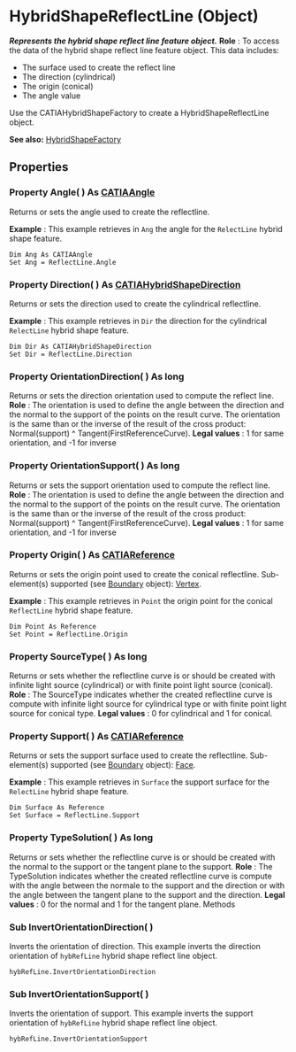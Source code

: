 # HybridShapeReflectLine (Object)

**_Represents the hybrid shape reflect line feature object._**
**Role** : To access the data of the hybrid shape reflect line feature object. This data includes:

  * The surface used to create the reflect line
  * The direction (cylindrical)
  * The origin (conical)
  * The angle value

Use the CATIAHybridShapeFactory to create a HybridShapeReflectLine object.

**See also:**      [HybridShapeFactory](../GSMInterfaces/interface_HybridShapeFactory_68680.md)

## Properties

### Property **Angle**( ) As [CATIAAngle](../KnowledgeInterfaces/interface_Angle_5497.md)

Returns or sets the angle used to create the reflectline.

**Example** :      This example retrieves in `Ang` the angle for the `RelectLine` hybrid shape feature.

```VBScript
Dim Ang As CATIAAngle
Set Ang = ReflectLine.Angle

```

### Property **Direction**( ) As [CATIAHybridShapeDirection](../GSMInterfaces/interface_HybridShapeDirection_84226.md)

Returns or sets the direction used to create the cylindrical reflectline.

**Example** :      This example retrieves in `Dir` the direction for the cylindrical `RelectLine` hybrid shape feature.

```VBScript
Dim Dir As CATIAHybridShapeDirection
Set Dir = ReflectLine.Direction

```

### Property **OrientationDirection**( ) As long

Returns or sets the direction orientation used to compute the reflect line.
**Role** : The orientation is used to define the angle between the direction and the normal to the support of the points on the result curve. The orientation is the same than or the inverse of the result of the cross product: Normal(support) ^ Tangent(FirstReferenceCurve).
**Legal values** : 1 for same orientation, and -1 for inverse  
### Property **OrientationSupport**( ) As long

Returns or sets the support orientation used to compute the reflect line.
**Role** : The orientation is used to define the angle between the direction and the normal to the support of the points on the result curve. The orientation is the same than or the inverse of the result of the cross product: Normal(support) ^ Tangent(FirstReferenceCurve).
**Legal values** : 1 for same orientation, and -1 for inverse  
### Property **Origin**( ) As [CATIAReference](../InfInterfaces/interface_Reference_17481.md)

Returns or sets the origin point used to create the conical reflectline.
Sub-element(s) supported (see [Boundary](../MecModInterfaces/interface_Boundary_14542.md) object): [Vertex](../MecModInterfaces/interface_Vertex_8466.md).

**Example** :      This example retrieves in `Point` the origin point for the conical `ReflectLine` hybrid shape feature.

```VBScript
Dim Point As Reference
Set Point = ReflectLine.Origin

```

### Property **SourceType**( ) As long

Returns or sets whether the reflectline curve is or should be created with infinite light source (cylindrical) or with finite point light source (conical).
**Role** : The SourceType indicates whether the created reflectline curve is compute with infinite light source for cylindrical type or with finite point light source for conical type.
**Legal values** : 0 for cylindrical and 1 for conical.  
### Property **Support**( ) As [CATIAReference](../InfInterfaces/interface_Reference_17481.md)

Returns or sets the support surface used to create the reflectline.
Sub-element(s) supported (see [Boundary](../MecModInterfaces/interface_Boundary_14542.md) object): [Face](../MecModInterfaces/interface_Face_3398.md).

**Example** :      This example retrieves in `Surface` the support surface for the `RelectLine` hybrid shape feature.

```VBScript
Dim Surface As Reference
Set Surface = ReflectLine.Support

```

### Property **TypeSolution**( ) As long

Returns or sets whether the reflectline curve is or should be created with the normal to the support or the tangent plane to the support.
**Role** : The TypeSolution indicates whether the created reflectline curve is compute with the angle between the normale to the support and the direction or with the angle between the tangent plane to the support and the direction.
**Legal values** : 0 for the normal and 1 for the tangent plane.  Methods

### Sub **InvertOrientationDirection**( )

Inverts the orientation of direction. This example inverts the direction orientation of `hybRefLine` hybrid shape reflect line object.

```VBScript
hybRefLine.InvertOrientationDirection

```

### Sub **InvertOrientationSupport**( )

Inverts the orientation of support. This example inverts the support orientation of `hybRefLine` hybrid shape reflect line object.

```VBScript
hybRefLine.InvertOrientationSupport

```